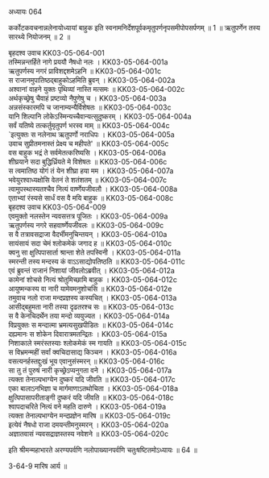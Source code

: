 अध्यायः 064

कर्कोटकवचनान्नलेनायोध्यायां बाहुक इति स्वनामनिर्देशपूर्वकमृतुपर्णनृपसमीपोपसर्पणम् ॥ 1 ॥ ऋतुपर्णेन तस्य सारथ्ये नियोजनम् ॥ 2 ॥

बृहदश्व उवाच 	KK03-05-064-001  
तस्मिन्नन्तर्हिते नागे प्रययौ नैषधो नलः ।	KK03-05-064-001a  
ऋतुपर्णस्य नगरं प्राविशद्दशमेऽहनि ॥	KK03-05-064-001c  
स राजानमुपातिष्ठद्बाहुकोऽहमिति ब्रुवन् ।	KK03-05-064-002a  
अश्वानां वाहने युक्तः पृथिव्यां नास्ति मत्समः ॥	KK03-05-064-002c  
अर्थकृच्छ्रेषु चैवाहं प्रष्टव्यो नैपुणेषु च ।	KK03-05-064-003a  
अन्नसंस्कारमपि च जानाम्यन्यैर्विशेषतः ॥	KK03-05-064-003c  
यानि शिल्पानि लोकेऽस्मिन्यच्चैवान्यत्सुदुष्करम् ।	KK03-05-064-004a  
सर्वं यतिष्ये तत्कर्तुमृतुपर्ण भरस्व माम् ॥	KK03-05-064-004c  
`इत्युक्तः स नलेनाथ ऋतुपर्णो नराधिपः ।	KK03-05-064-005a  
उवाच सुप्रीतमनास्तं प्रेक्ष्य च महीपते' ॥	KK03-05-064-005c  
वस बाहुक भद्रं ते सर्वमेतत्करिष्यसि ।	KK03-05-064-006a  
शीघ्रयाने सदा बुद्धिर्ध्रियते मे विशेषतः ॥	KK03-05-064-006c  
स त्वमातिष्ठ योगं तं येन शीघ्रा हया मम ।	KK03-05-064-007a  
भवेयुरश्वाध्यक्षोसि वेतनं ते शतंशतम् ॥	KK03-05-064-007c  
त्वामुपस्थास्यतश्चैव नित्यं वार्ष्णेयजीवलौ ।	KK03-05-064-008a  
एताभ्यां रंस्यसे सार्धं वस वै मयि बाहुक ॥	KK03-05-064-008c  
बृहदश्व उवाच 	KK03-05-064-009  
एवमुक्तो नलस्तेन न्यवसत्तत्र पूजितः ।	KK03-05-064-009a  
ऋतुपर्णस्य नगरे सहवार्ष्णेयजीवलः ॥	KK03-05-064-009c  
स वै तत्रावसद्राजा वैदर्भीमनुचिन्तयन् ।	KK03-05-064-010a  
सायंसायं सदा चेमं श्लोकमेकं जगाद ह ॥	KK03-05-064-010c  
क्वनु सा क्षुत्पिपासार्ता श्रान्ता शेते तपस्विनी ।	KK03-05-064-011a  
स्मरन्ती तस्य मन्दस्य कं वाऽऽसाद्योपतिष्ठति ॥	KK03-05-064-011c  
एवं ब्रुवन्तं राजानं निशायां जीवलोऽब्रवीत् ।	KK03-05-064-012a  
कामेनां शोचसे नित्यं श्रोतुमिच्छामि बाहुक ।	KK03-05-064-012c  
आयुष्मन्कस्य वा नारी यामेवमनुशोचसि ॥	KK03-05-064-012e  
तमुवाच नलो राजा मन्दप्रज्ञस्य कस्यचित् ।	KK03-05-064-013a  
आसीद्बहुमता नारी तस्या दृढतरश्च सः ॥	KK03-05-064-013c  
स वै केनचिदर्थेन तया मन्दो व्ययुज्यत ।	KK03-05-064-014a  
विप्रयुक्तः स मन्दात्मा भ्रमत्यसुखपीडितः ॥	KK03-05-064-014c  
दह्यमानः स शोकेन दिवारात्रमतन्द्रितः ।	KK03-05-064-015a  
निशाकाले स्मरंस्तस्याः श्लोकमेकं स्म गायति ॥	KK03-05-064-015c  
स विभ्रमन्महीं सर्वां क्वचिदासाद्य किञ्चन ।	KK03-05-064-016a  
वसत्यनर्हस्तद्दुःखं भूय एवानुसंस्मरन् ॥	KK03-05-064-016c  
सा तु तं पुरुषं नारी कृच्छ्रेऽप्यनुगता वने ।	KK03-05-064-017a  
त्यक्ता तेनाल्पभाग्येन दुष्करं यदि जीवति ॥	KK03-05-064-017c  
एका बालाऽनभिज्ञा च मार्गमाणाऽतथोचिता ।	KK03-05-064-018a  
क्षुत्पिपासापरीताङ्गी दुष्करं यदि जीवति ॥	KK03-05-064-018c  
श्वापदाचरिते नित्यं वने महति दारुणे ।	KK03-05-064-019a  
त्यक्ता तेनाल्पभाग्येन मन्दप्रज्ञेन मारिष ॥	KK03-05-064-019c  
इत्येवं नैषधो राजा दमयन्तीमनुस्मरन् ।	KK03-05-064-020a  
अज्ञातवासं न्यवसद्राज्ञस्तस्य नवेशने ॥	KK03-05-064-020c  

इति श्रीमन्महाभारते अरण्यपर्वणि नलोपाख्यानपर्वणि चतुःषष्टितमोऽध्यायः ॥ 64 ॥

3-64-9 मारिष आर्य ॥
